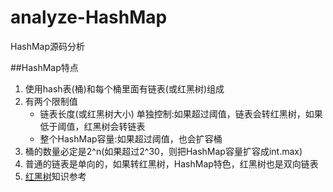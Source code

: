 # analyze-HashMap
HashMap源码分析

##HashMap特点
1. 使用hash表(桶)和每个桶里面有链表(或红黑树)组成
2. 有两个限制值
    + 链表长度(或红黑树大小) 单独控制:如果超过阈值，链表会转红黑树，如果低于阈值，红黑树会转链表
    + 整个HashMap容量:如果超过阈值，也会扩容桶
3. 桶的数量必定是2^n(如果超过2^30，则把HashMap容量扩容成int.max)
4. 普通的链表是单向的，如果转红黑树，HashMap特色，红黑树也是双向链表
5. [红黑树](https://github.com/lilingyan/take-TreeMap-apart)知识参考